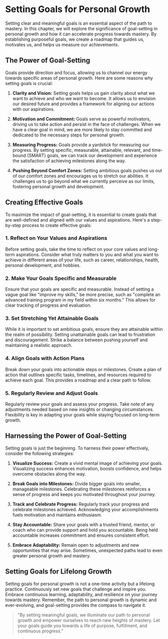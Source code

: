 Setting Goals for Personal Growth
==========================================

Setting clear and meaningful goals is an essential aspect of the path to mastery. In this chapter, we will explore the significance of goal-setting in personal growth and how it can accelerate progress towards mastery. By establishing purposeful goals, we create a roadmap that guides us, motivates us, and helps us measure our achievements.

The Power of Goal-Setting
-------------------------

Goals provide direction and focus, allowing us to channel our energy towards specific areas of personal growth. Here are some reasons why setting goals is crucial:

1. **Clarity and Vision:** Setting goals helps us gain clarity about what we want to achieve and who we want to become. It allows us to envision our desired future and provides a framework for aligning our actions with our aspirations.

2. **Motivation and Commitment:** Goals serve as powerful motivators, driving us to take action and persist in the face of challenges. When we have a clear goal in mind, we are more likely to stay committed and dedicated to the necessary steps for personal growth.

3. **Measuring Progress:** Goals provide a yardstick for measuring our progress. By setting specific, measurable, attainable, relevant, and time-bound (SMART) goals, we can track our development and experience the satisfaction of achieving milestones along the way.

4. **Pushing Beyond Comfort Zones:** Setting ambitious goals pushes us out of our comfort zones and encourages us to stretch our abilities. It challenges us to go beyond what we currently perceive as our limits, fostering personal growth and development.

Creating Effective Goals
------------------------

To maximize the impact of goal-setting, it is essential to create goals that are well-defined and aligned with our values and aspirations. Here's a step-by-step process to create effective goals:

### 1. Reflect on Your Values and Aspirations

Before setting goals, take the time to reflect on your core values and long-term aspirations. Consider what truly matters to you and what you want to achieve in different areas of your life, such as career, relationships, health, personal development, and hobbies.

### 2. Make Your Goals Specific and Measurable

Ensure that your goals are specific and measurable. Instead of setting a vague goal like "improve my skills," be more precise, such as "complete an advanced training program in my field within six months." This allows for clear tracking of progress and evaluation.

### 3. Set Stretching Yet Attainable Goals

While it is important to set ambitious goals, ensure they are attainable within the realm of possibility. Setting unattainable goals can lead to frustration and discouragement. Strike a balance between pushing yourself and maintaining a realistic approach.

### 4. Align Goals with Action Plans

Break down your goals into actionable steps or milestones. Create a plan of action that outlines specific tasks, timelines, and resources required to achieve each goal. This provides a roadmap and a clear path to follow.

### 5. Regularly Review and Adjust Goals

Regularly review your goals and assess your progress. Take note of any adjustments needed based on new insights or changing circumstances. Flexibility is key in adapting your goals while staying focused on long-term growth.

Harnessing the Power of Goal-Setting
------------------------------------

Setting goals is just the beginning. To harness their power effectively, consider the following strategies:

1. **Visualize Success:** Create a vivid mental image of achieving your goals. Visualizing success enhances motivation, boosts confidence, and helps overcome obstacles along the way.

2. **Break Goals into Milestones:** Divide bigger goals into smaller, manageable milestones. Celebrating these milestones reinforces a sense of progress and keeps you motivated throughout your journey.

3. **Track and Celebrate Progress:** Regularly track your progress and celebrate milestones achieved. Acknowledging your accomplishments fuels motivation and maintains enthusiasm.

4. **Stay Accountable:** Share your goals with a trusted friend, mentor, or coach who can provide support and hold you accountable. Being held accountable increases commitment and ensures consistent effort.

5. **Embrace Adaptability:** Remain open to adjustments and new opportunities that may arise. Sometimes, unexpected paths lead to even greater personal growth and mastery.

Setting Goals for Lifelong Growth
---------------------------------

Setting goals for personal growth is not a one-time activity but a lifelong practice. Continuously set new goals that challenge and inspire you. Embrace continuous learning, adaptability, and resilience on your journey towards mastery. Remember, the path to personal growth is dynamic and ever-evolving, and goal-setting provides the compass to navigate it.
> "By setting meaningful goals, we illuminate our path to personal growth and empower ourselves to reach new heights of mastery. Let your goals guide you towards a life of purpose, fulfillment, and continuous progress."
